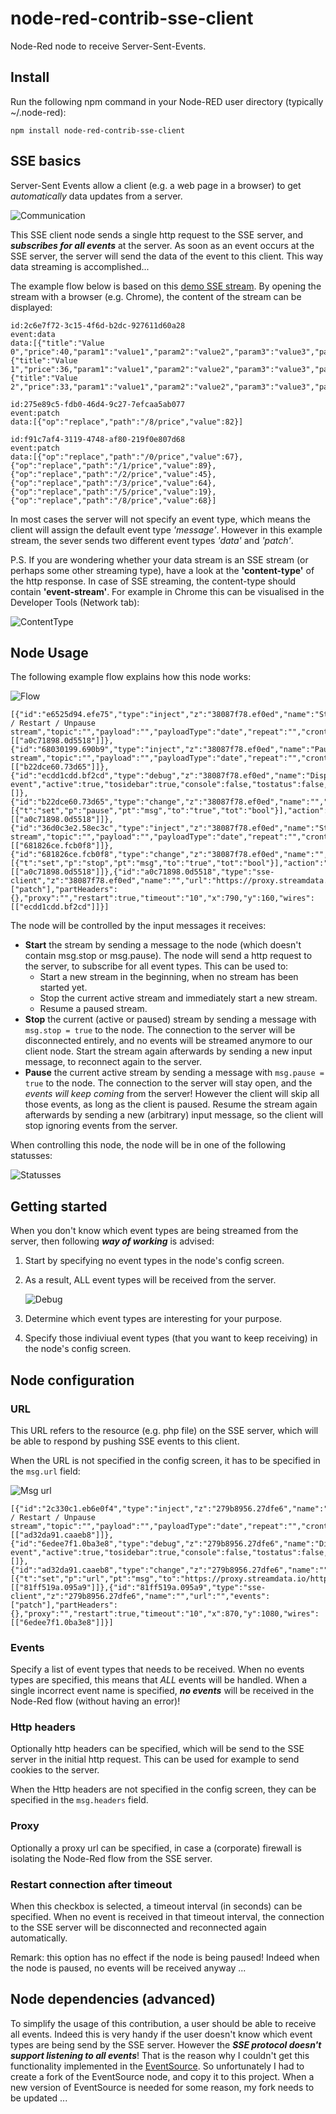 # node-red-contrib-sse-client
Node-Red node to receive Server-Sent-Events.

## Install
Run the following npm command in your Node-RED user directory (typically ~/.node-red):
```
npm install node-red-contrib-sse-client
```

## SSE basics
Server-Sent Events allow a client (e.g. a web page in a browser) to get *automatically* data updates from a server.

![Communication](https://raw.githubusercontent.com/bartbutenaers/node-red-contrib-sse-client/master/images/sse_communication.png)

This SSE client node sends a single http request to the SSE server, and ***subscribes for all events*** at the server.  As soon as an event occurs at the SSE server, the server will send the data of the event to this client.  This way data streaming is accomplished...

The example flow below is based on this [demo SSE stream](https://proxy.streamdata.io/http://stockmarket.streamdata.io/prices/).  By opening the stream with a browser (e.g. Chrome), the content of the stream can be displayed:

```
id:2c6e7f72-3c15-4f6d-b2dc-927611d60a28
event:data
data:[{"title":"Value 0","price":40,"param1":"value1","param2":"value2","param3":"value3","param4":"value4","param5":"value5","param6":"value6","param7":"value7","param8":"value8"},{"title":"Value 1","price":36,"param1":"value1","param2":"value2","param3":"value3","param4":"value4","param5":"value5","param6":"value6","param7":"value7","param8":"value8"},{"title":"Value 2","price":33,"param1":"value1","param2":"value2","param3":"value3","param4":"value4","param5":"value5","param6":"value6","param7":"value7","param8":"value8"}]

id:275e89c5-fdb0-46d4-9c27-7efcaa5ab077
event:patch
data:[{"op":"replace","path":"/8/price","value":82}]

id:f91c7af4-3119-4748-af80-219f0e807d68
event:patch
data:[{"op":"replace","path":"/0/price","value":67},{"op":"replace","path":"/1/price","value":89},{"op":"replace","path":"/2/price","value":45},{"op":"replace","path":"/3/price","value":64},{"op":"replace","path":"/5/price","value":19},{"op":"replace","path":"/8/price","value":68}]
```

In most cases the server will not specify an event type, which means the client will assign the default event type *'message'*.  However in this example stream, the sever sends two different event types *'data'* and *'patch'*. 

P.S. If you are wondering whether your data stream is an SSE stream (or perhaps some other streaming type), have a look at the **'content-type'** of the http response.  In case of SSE streaming, the content-type should contain **'event-stream'**.  For example in Chrome this can be visualised in the Developer Tools (Network tab):

![ContentType](https://raw.githubusercontent.com/bartbutenaers/node-red-contrib-sse-client/master/images/sse_contenttype.png)

## Node Usage
The following example flow explains how this node works:

![Flow](https://raw.githubusercontent.com/bartbutenaers/node-red-contrib-sse-client/master/images/sse_flow.png)

```
[{"id":"e6525d94.efe75","type":"inject","z":"38087f78.ef0ed","name":"Start / Restart / Unpause stream","topic":"","payload":"","payloadType":"date","repeat":"","crontab":"","once":false,"onceDelay":0.1,"x":410,"y":160,"wires":[["a0c71898.0d5518"]]},{"id":"68030199.690b9","type":"inject","z":"38087f78.ef0ed","name":"Pause stream","topic":"","payload":"","payloadType":"date","repeat":"","crontab":"","once":false,"onceDelay":0.1,"x":350,"y":240,"wires":[["b22dce60.73d65"]]},{"id":"ecdd1cdd.bf2cd","type":"debug","z":"38087f78.ef0ed","name":"Display event","active":true,"tosidebar":true,"console":false,"tostatus":false,"complete":"true","x":980,"y":160,"wires":[]},{"id":"b22dce60.73d65","type":"change","z":"38087f78.ef0ed","name":"","rules":[{"t":"set","p":"pause","pt":"msg","to":"true","tot":"bool"}],"action":"","property":"","from":"","to":"","reg":false,"x":580,"y":240,"wires":[["a0c71898.0d5518"]]},{"id":"36d0c3e2.58ec3c","type":"inject","z":"38087f78.ef0ed","name":"Stop stream","topic":"","payload":"","payloadType":"date","repeat":"","crontab":"","once":false,"onceDelay":0.1,"x":350,"y":200,"wires":[["681826ce.fcb0f8"]]},{"id":"681826ce.fcb0f8","type":"change","z":"38087f78.ef0ed","name":"","rules":[{"t":"set","p":"stop","pt":"msg","to":"true","tot":"bool"}],"action":"","property":"","from":"","to":"","reg":false,"x":590,"y":200,"wires":[["a0c71898.0d5518"]]},{"id":"a0c71898.0d5518","type":"sse-client","z":"38087f78.ef0ed","name":"","url":"https://proxy.streamdata.io/http://stockmarket.streamdata.io/prices/","events":["patch"],"partHeaders":{},"proxy":"","restart":true,"timeout":"10","x":790,"y":160,"wires":[["ecdd1cdd.bf2cd"]]}]

```

The node will be controlled by the input messages it receives:
+ **Start** the stream by sending a message to the node (which doesn't contain msg.stop or msg.pause).  The node will send a http request to the server, to subscribe for all event types.  This can be used to:
    + Start a new stream in the beginning, when no stream has been started yet.
    + Stop the current active stream and immediately start a new stream.
    + Resume a paused stream.
+ **Stop** the current (active or paused) stream by sending a message with `msg.stop = true` to the node.  The connection to the server will be disconnected entirely, and no events will be streamed anymore to our client node.  Start the stream again afterwards by sending a new input message, to reconnect again to the server.
+ **Pause** the current active stream by sending a message with `msg.pause = true` to the node.  The connection to the server will stay open, and the *events will keep coming* from the server!  However the client will skip all those events, as long as the client is paused.  Resume the stream again afterwards by sending a new (arbitrary) input message, so the client will stop ignoring events from the server.

When controlling this node, the node will be in one of the following statusses:

![Statusses](https://raw.githubusercontent.com/bartbutenaers/node-red-contrib-sse-client/master/images/sse_statusses.png)

## Getting started
When you don't know which event types are being streamed from the server, then following ***way of working*** is advised:
1. Start by specifying no event types in the node's config screen.
2. As a result, ALL event types will be received from the server.

    ![Debug](https://raw.githubusercontent.com/bartbutenaers/node-red-contrib-sse-client/master/images/sse_debug.png)

3. Determine which event types are interesting for your purpose.
4. Specify those indiviual event types (that you want to keep receiving) in the node's config screen.

## Node configuration

### URL
This URL refers to the resource (e.g. php file) on the SSE server, which will be able to respond by pushing SSE events to this client.

When the URL is not specified in the config screen, it has to be specified in the `msg.url` field:

![Msg url](https://raw.githubusercontent.com/bartbutenaers/node-red-contrib-sse-client/master/images/sse_msg_url.png)

```
[{"id":"2c330c1.eb6e0f4","type":"inject","z":"279b8956.27dfe6","name":"Start / Restart / Unpause stream","topic":"","payload":"","payloadType":"date","repeat":"","crontab":"","once":false,"onceDelay":0.1,"x":410,"y":1080,"wires":[["ad32da91.caaeb8"]]},{"id":"6edee7f1.0ba3e8","type":"debug","z":"279b8956.27dfe6","name":"Display event","active":true,"tosidebar":true,"console":false,"tostatus":false,"complete":"true","x":1080,"y":1080,"wires":[]},{"id":"ad32da91.caaeb8","type":"change","z":"279b8956.27dfe6","name":"","rules":[{"t":"set","p":"url","pt":"msg","to":"https://proxy.streamdata.io/http://stockmarket.streamdata.io/prices/","tot":"str"}],"action":"","property":"","from":"","to":"","reg":false,"x":670,"y":1080,"wires":[["81ff519a.095a9"]]},{"id":"81ff519a.095a9","type":"sse-client","z":"279b8956.27dfe6","name":"","url":"","events":["patch"],"partHeaders":{},"proxy":"","restart":true,"timeout":"10","x":870,"y":1080,"wires":[["6edee7f1.0ba3e8"]]}]
```

### Events
Specify a list of event types that needs to be received.  When no events types are specified, this means that *ALL* events will be handled.  When a single incorrect event name is specified, ***no events*** will be received in the Node-Red flow (without having an error)!

### Http headers
Optionally http headers can be specified, which will be send to the SSE server in the initial http request.  This can be used for example to send cookies to the server.

When the Http headers are not specified in the config screen, they can be specified in the `msg.headers` field.

### Proxy
Optionally a proxy url can be specified, in case a (corporate) firewall is isolating the Node-Red flow from the SSE server.

### Restart connection after timeout
When this checkbox is selected, a timeout interval (in seconds) can be specified.  When no event is received in that timeout interval, the connection to the SSE server will be disconnected and reconnected again automatically.  

Remark: this option has no effect if the node is being paused! Indeed when the node is paused, no events will be received anyway ...

## Node dependencies (advanced)
To simplify the usage of this contribution, a user should be able to receive all events.  Indeed this is very handy if the user doesn't know which event types are being send by the SSE server.  However the ***SSE protocol doesn't support listening to all events***!  That is the reason why I couldn't get this functionality implemented in the [EventSource](https://github.com/EventSource/eventsource/issues/103).  So unfortunately I had to create a fork of the EventSource node, and copy it to this project.  When a new version of EventSource is needed for some reason, my fork needs to be updated ...
